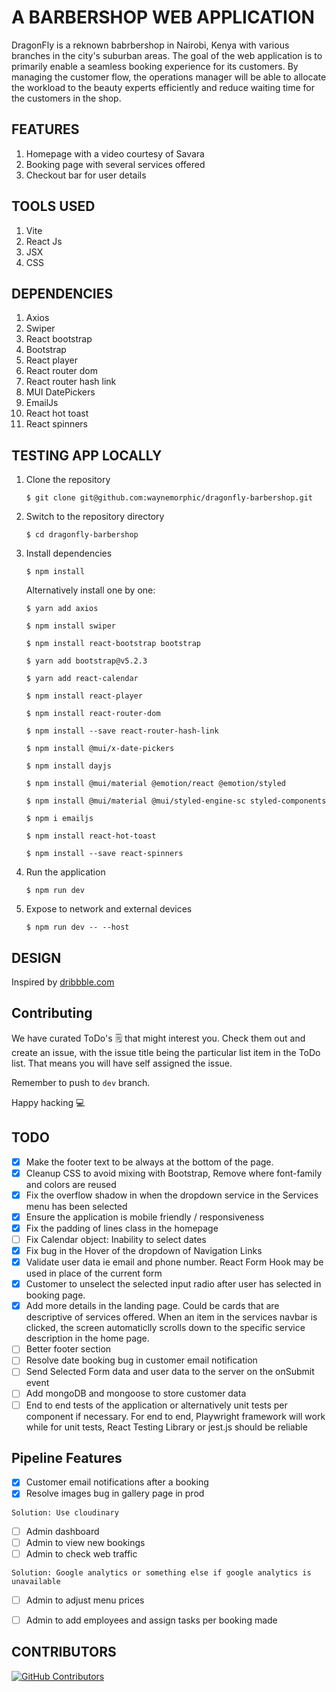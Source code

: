 # A BARBERSHOP WEB APPLICATION
DragonFly is a reknown babrbershop in Nairobi, Kenya with various branches in the city's suburban areas. The goal of the web application is to primarily enable a seamless booking experience for its customers. By managing the customer flow, the operations manager will be able to allocate the workload to the beauty experts efficiently and reduce waiting time for the customers in the shop.

## FEATURES
1. Homepage with a video courtesy of Savara
2. Booking page with several services offered
3. Checkout bar for user details

## TOOLS USED
1. Vite
2. React Js
3. JSX
4. CSS

## DEPENDENCIES
1. Axios
2. Swiper
3. React bootstrap
4. Bootstrap
5. React player
6. React router dom
7. React router hash link
8. MUI DatePickers
9. EmailJs
10. React hot toast
11. React spinners

## TESTING APP LOCALLY
1. Clone the repository

    `$ git clone git@github.com:waynemorphic/dragonfly-barbershop.git `

2. Switch to the repository directory

    `$ cd dragonfly-barbershop`

3. Install dependencies

   `$ npm install`

   Alternatively install one by one:

    `$ yarn add axios`

    `$ npm install swiper`

    `$ npm install react-bootstrap bootstrap`

    `$ yarn add bootstrap@v5.2.3`

    `$ yarn add react-calendar`

    `$ npm install react-player`

    `$ npm install react-router-dom`

    `$ npm install --save react-router-hash-link`

    `$ npm install @mui/x-date-pickers`

    `$ npm install dayjs`

    `$ npm install @mui/material @emotion/react @emotion/styled`

    `$ npm install @mui/material @mui/styled-engine-sc styled-components`

    `$ npm i emailjs`

    `$ npm install react-hot-toast`

    `$ npm install --save react-spinners`


5. Run the application

    `$ npm run dev`

6. Expose to network and external devices

    `$ npm run dev -- --host`

## DESIGN
Inspired by [dribbble.com](https://dribbble.com/shots/19178694-Echo-Barber-haircut-landing)


## Contributing
We have curated ToDo's 🗒️ that might interest you. Check them out and create an issue, with the issue title being the particular list item in the ToDo list. That means you will have self assigned the issue. 

Remember to push to `dev` branch. 

Happy hacking 💻

## TODO
- [x] Make the footer text to be always at the bottom of the page.
- [x] Cleanup CSS to avoid mixing with Bootstrap, Remove where font-family and colors are reused
- [x] Fix the overflow shadow in when the dropdown service in the Services menu has been selected
- [x] Ensure the application is mobile friendly / responsiveness
- [x] Fix the padding of lines class in the homepage
- [ ] Fix Calendar object: Inability to select dates
- [x] Fix bug in the Hover of the dropdown of Navigation Links
- [x] Validate user data ie email and phone number. React Form Hook may be used in place 
of the current form
- [x] Customer to unselect the selected input radio after user has selected in booking page.
- [x] Add more details in the landing page. Could be cards that are descriptive of services 
offered. When an item in the services navbar is clicked, the screen automaticlly scrolls
down to the specific service description in the home page.
- [ ] Better footer section
- [ ] Resolve date booking bug in customer email notification
- [ ] Send Selected Form data and user data to the server on the onSubmit event
- [ ] Add mongoDB and mongoose to store customer data
- [ ] End to end tests of the application or alternatively unit tests per component if 
necessary. For end to end, Playwright framework will work while for unit tests, React 
Testing Library or jest.js should be reliable

## Pipeline Features
- [x] Customer email notifications after a booking
- [x] Resolve images bug in gallery page in prod
 ```
Solution: Use cloudinary
```
- [ ] Admin dashboard
- [ ] Admin to view new bookings
- [ ] Admin to check web traffic
```
Solution: Google analytics or something else if google analytics is unavailable
```
- [ ] Admin to adjust menu prices
- [ ] Admin to add employees and assign tasks per booking made
      
      

## CONTRIBUTORS
[![GitHub Contributors](https://img.shields.io/github/contributors/waynemorphic/dragonfly-barbershop)](https://github.com/waynemorphic/dragonfly-barbershop/graphs/contributors)
